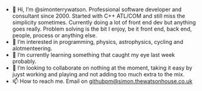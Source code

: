 - 👋 Hi, I’m @simonterrywatson. Professional software developer and consultant since 2000. Started with C++ ATL/COM and still miss the simplicity sometimes. Currently doing a lot of front end dev but anything goes really. Problem solving is the bit I enjoy, be it front end, back end, people, process or anything else. 
- 👀 I’m interested in programming, physics, astrophysics, cycling and alotmenteering.
- 🌱 I’m currently learning something that caught my eye last week probably.
- 💞️ I’m looking to collaborate on nothing at the moment, taking it easy by juyst working and playing and not adding too much extra to the mix.
- 📫 How to reach me. Email on githubpm@simon.thewatsonhouse.co.uk

<!---
simonterrywatson/simonterrywatson is a ✨ special ✨ repository because its `README.md` (this file) appears on your GitHub profile.
You can click the Preview link to take a look at your changes.
--->
